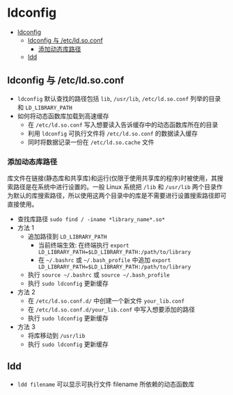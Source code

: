 # ldconfig

- [ldconfig](#ldconfig)
  - [ldconfig 与 /etc/ld.so.conf](#ldconfig-%e4%b8%8e-etcldsoconf)
    - [添加动态库路径](#%e6%b7%bb%e5%8a%a0%e5%8a%a8%e6%80%81%e5%ba%93%e8%b7%af%e5%be%84)
  - [ldd](#ldd)

## ldconfig 与 /etc/ld.so.conf

- `ldconfig` 默认查找的路径包括 `lib`, `/usr/lib`, `/etc/ld.so.conf` 列举的目录和 `LD_LIBRARY_PATH`
- 如何将动态函数库加载到高速缓存
  - 在 `/etc/ld.so.conf` 写入想要读入告诉缓存中的动态函数库所在的目录
  - 利用 `ldconfig` 可执行文件将 `/etc/ld.so.conf` 的数据读入缓存
  - 同时将数据记录一份在 `/etc/ld.so.cache` 文件

### 添加动态库路径

库文件在链接(静态库和共享库)和运行(仅限于使用共享库的程序)时被使用，其搜索路径是在系统中进行设置的。一般 Linux 系统把 `/lib` 和 `/usr/lib` 两个目录作为默认的库搜索路径，所以使用这两个目录中的库是不需要进行设置搜索路径即可直接使用。

- 查找库路径 `sudo find / -iname *library_name*.so*`
- 方法 1
  - 追加路径到 `LD_LIBRARY_PATH`
    - 当前终端生效: 在终端执行 `export LD_LIBRARY_PATH=$LD_LIBRARY_PATH:/path/to/library`
    - 在 `~/.bashrc` 或 `~/.bash_profile` 中追加 `export LD_LIBRARY_PATH=$LD_LIBRARY_PATH:/path/to/library`
  - 执行 `source ~/.bashrc` 或 `source ~/.bash_profile`
  - 执行 `sudo ldconfig` 更新缓存
- 方法 2
  - 在 `/etc/ld.so.conf.d/` 中创建一个新文件 `your_lib.conf`
  - 在 `/etc/ld.so.conf.d/your_lib.conf` 中写入想要添加的路径
  - 执行 `sudo ldconfig` 更新缓存
- 方法 3
  - 将库移动到 `/usr/lib`
  - 执行 `sudo ldconfig` 更新缓存

## ldd

- `ldd filename` 可以显示可执行文件 filename 所依赖的动态函数库
